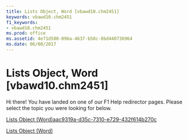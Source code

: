 ```yaml
---
title: Lists Object, Word [vbawd10.chm2451]
keywords: vbawd10.chm2451
f1_keywords:
- vbawd10.chm2451
ms.prod: office
ms.assetid: 4e71d580-896a-4637-b58c-8bd440736964
ms.date: 06/08/2017
---
```



# Lists Object, Word [vbawd10.chm2451]

Hi there! You have landed on one of our F1 Help redirector pages. Please select the topic you were looking for below.

[Lists Object (Word)aac9319a-d35c-7310-e729-432f614b270c](http://msdn.microsoft.com/library/aac9319a-d35c-7310-e729-432f614b270c%28Office.15%29.aspx)

[Lists Object (Word)](http://msdn.microsoft.com/library/1fd927c5-6186-5ca0-80ae-c2ab225d092c%28Office.15%29.aspx)


